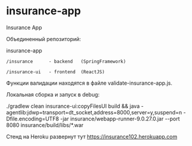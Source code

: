 # insurance-app
Insurance App

Объединенный репозиторий:

insurance-app

	/insurance 		- backend 	(SpringFramework)
	
	/insurance-ui	- frontend 	(ReactJS)
	
Функции валидации находятся в файле validate-insurance-app.js. 

Локальная сборка и запуск в debug: 

./gradlew clean insurance-ui:copyFilesUI build && java -agentlib:jdwp=transport=dt_socket,address=8000,server=y,suspend=n -Dfile.encoding=UTF8 -jar insurance/webapp-runner-9.0.27.0.jar --port 8080 insurance/build/libs/*.war

Стенд на Heroku развернут тут https://insurance102.herokuapp.com